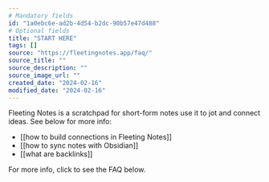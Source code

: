 ```yaml
---
# Mandatory fields
id: "1a0ebc6e-ad2b-4d54-b2dc-90b57e47d488"
# Optional fields
title: "START HERE"
tags: []
source: "https://fleetingnotes.app/faq/"
source_title: ""
source_description: ""
source_image_url: ""
created_date: "2024-02-16"
modified_date: "2024-02-16"
---
```

Fleeting Notes is a scratchpad for short-form notes use it to jot and connect ideas. See below for more info:

- [[how to build connections in Fleeting Notes]]
- [[how to sync notes with Obsidian]]
- [[what are backlinks]]

For more info, click to see the FAQ below.